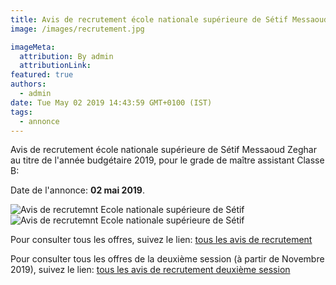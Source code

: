 ```yaml
---
title: Avis de recrutement école nationale supérieure de Sétif Messaoud Zeghar
image: /images/recrutement.jpg

imageMeta:
  attribution: By admin
  attributionLink:
featured: true
authors:
  - admin
date: Tue May 02 2019 14:43:59 GMT+0100 (IST)
tags:
  - annonce
---
```


Avis de recrutement école nationale supérieure de Sétif Messaoud Zeghar au titre de l'année budgétaire 2019, pour le grade de maître assistant Classe B:

Date de l'annonce: **02 mai 2019**.

![Avis de recrutemnt Ecole nationale supérieure de Sétif](/images/ens_setif_1.jpg)
![Avis de recrutemnt Ecole nationale supérieure de Sétif](/images/ens_setif_2.jpg)

Pour consulter tous les offres, suivez le lien: [tous les avis de recrutement](/tous_les_avis_de_recrutement_annee_budgetaire_2019/)

Pour consulter tous les offres de la deuxième session (à partir de Novembre 2019), suivez le lien: [tous les avis de recrutement deuxième session](/tous-les-avis-de-recrutement-mitre-assistant-classe-b-au-titre-de-l-annee-2019-deuxieme-session/)
